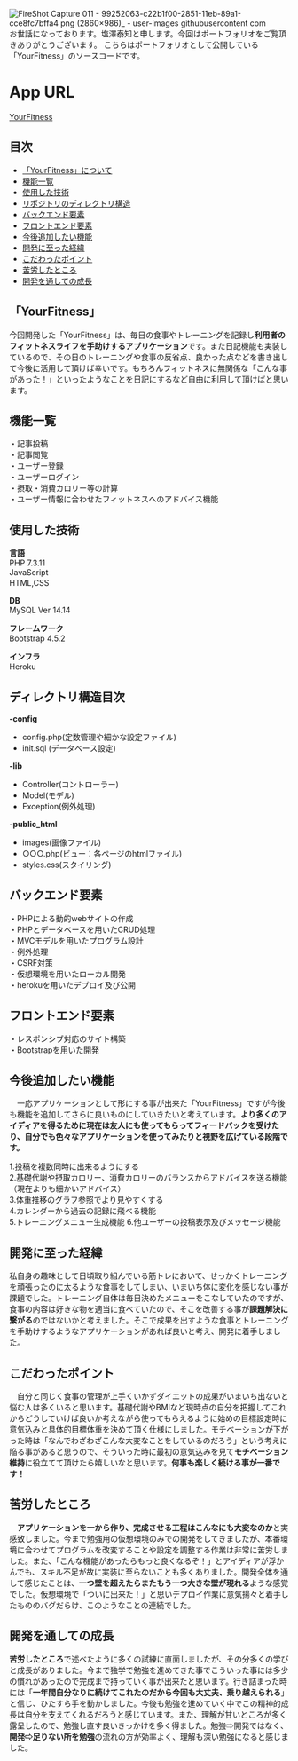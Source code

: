![FireShot Capture 011 - 99252063-c22b1f00-2851-11eb-89a1-cce8fc7bffa4 png (2860×986)_ - user-images githubusercontent com](https://user-images.githubusercontent.com/61722629/99252472-5c8b6280-2852-11eb-8e87-9a25ff503ef3.png)
お世話になっております。塩澤泰知と申します。今回はポートフォリオをご覧頂きありがとうございます。
こちらはポートフォリオとして公開している「YourFitness」のソースコードです。  

# App URL
[YourFitness](http://yourfitness.herokuapp.com/login.php)

## 目次
- [「YourFitness」について](#yourfitness)
- [機能一覧](#機能一覧)
- [使用した技術](#使用した技術)
- [リポジトリのディレクトリ構造](#ディレクトリ構造目次)  
- [バックエンド要素](#バックエンド要素)
- [フロントエンド要素](#フロントエンド要素) 
- [今後追加したい機能](#今後追加したい機能)
- [開発に至った経緯](#開発に至った経緯)
- [こだわったポイント](#こだわったポイント)  
- [苦労したところ](#苦労したところ)  
- [開発を通しての成長](#開発を通しての成長)  


## 「YourFitness」  
今回開発した「YourFitness」は、毎日の食事やトレーニングを記録し**利用者のフィットネスライフを手助けするアプリケーション**です。また日記機能も実装しているので、その日のトレーニングや食事の反省点、良かった点などを書き出して今後に活用して頂けば幸いです。もちろんフィットネスに無関係な「こんな事があった！」といったようなことを日記にするなど自由に利用して頂けばと思います。

## 機能一覧
・記事投稿  
・記事閲覧  
・ユーザー登録  
・ユーザーログイン    
・摂取・消費カロリー等の計算  
・ユーザー情報に合わせたフィットネスへのアドバイス機能

## 使用した技術   
**言語**  
PHP 7.3.11  
JavaScript  
HTML,CSS　

**DB**  
MySQL Ver 14.14  

**フレームワーク**  
Bootstrap 4.5.2   

**インフラ**  
Heroku

## ディレクトリ構造目次  

**-config**  
- config.php(定数管理や細かな設定ファイル)  
- init.sql (データベース設定)  
       
**-lib**    
- Controller(コントローラー)  
- Model(モデル)  
- Exception(例外処理)  
       
**-public_html**  
- images(画像ファイル)  
- ○○○.php(ビュー：各ページのhtmlファイル)  
- styles.css(スタイリング)  

## バックエンド要素
・PHPによる動的webサイトの作成  
・PHPとデータベースを用いたCRUD処理   
・MVCモデルを用いたプログラム設計  
・例外処理  
・CSRF対策  
・仮想環境を用いたローカル開発  
・herokuを用いたデプロイ及び公開  

## フロントエンド要素  
・レスポンシブ対応のサイト構築  
・Bootstrapを用いた開発  

## 今後追加したい機能
　一応アプリケーションとして形にする事が出来た「YourFitness」ですが今後も機能を追加してさらに良いものにしていきたいと考えています。**より多くのアイディアを得るために現在は友人にも使ってもらってフィードバックを受けたり、自分でも色々なアプリケーションを使ってみたりと視野を広げている段階です。**
 
 1.投稿を複数同時に出来るようにする  
 2.基礎代謝や摂取カロリー、消費カロリーのバランスからアドバイスを送る機能（現在よりも細かいアドバイス）  
 3.体重推移のグラフ参照でより見やすくする  
 4.カレンダーから過去の記録に飛べる機能  
 5.トレーニングメニュー生成機能 
 6.他ユーザーの投稿表示及びメッセージ機能

## 開発に至った経緯
私自身の趣味として日頃取り組んでいる筋トレにおいて、せっかくトレーニングを頑張ったのに太るような食事をしてしまい、いまいち体に変化を感じない事が課題でした。トレーニング自体は毎日決めたメニューをこなしていたのですが、食事の内容は好きな物を適当に食べていたので、そこを改善する事が**課題解決に繋がる**のではないかと考えました。そこで成果を出すような食事とトレーニングを手助けするようなアプリケーションがあれば良いと考え、開発に着手しました。  

## こだわったポイント  
　自分と同じく食事の管理が上手くいかずダイエットの成果がいまいち出ないと悩む人は多くいると思います。基礎代謝やBMIなど現時点の自分を把握してこれからどうしていけば良いか考えながら使ってもらえるように始めの目標設定時に意気込みと具体的目標体重を決めて頂く仕様にしました。モチベーションが下がった時は「なんでわざわざこんな大変なことをしているのだろう」という考えに陥る事があると思うので、そういった時に最初の意気込みを見て**モチベーション維持**に役立てて頂けたら嬉しいなと思います。**何事も楽しく続ける事が一番です！**  

## 苦労したところ
　**アプリケーションを一から作り、完成させる工程はこんなにも大変なのか**と実感致しました。今まで勉強用の仮想環境のみでの開発をしてきましたが、本番環境に合わせてプログラムを改変することや設定を調整する作業は非常に苦労しました。また、「こんな機能があったらもっと良くなるぞ！」とアイディアが浮かんでも、スキル不足が故に実装に至らないことも多くありました。開発全体を通して感じたことは、**一つ壁を超えたらまたもう一つ大きな壁が現れる**ような感覚でした。仮想環境で「ついに出来た！」と思いデプロイ作業に意気揚々と着手したもののバグだらけ、このようなことの連続でした。
 
## 開発を通しての成長
**苦労したところ**で述べたように多くの試練に直面しましたが、その分多くの学びと成長がありました。今まで独学で勉強を進めてきた事でこういった事には多少の慣れがあったので完成まで持っていく事が出来たと思います。行き詰まった時には「**一年間自分なりに続けてこれたのだから今回も大丈夫、乗り越えられる**」と信じ、ひたすら手を動かしました。今後も勉強を進めていく中でこの精神的成長は自分を支えてくれるだろうと感じています。また、理解が甘いところが多く露呈したので、勉強し直す良いきっかけを多く得ました。勉強⇨開発ではなく、**開発⇨足りない所を勉強**の流れの方が効率よく、理解も深い勉強になると感じました。

